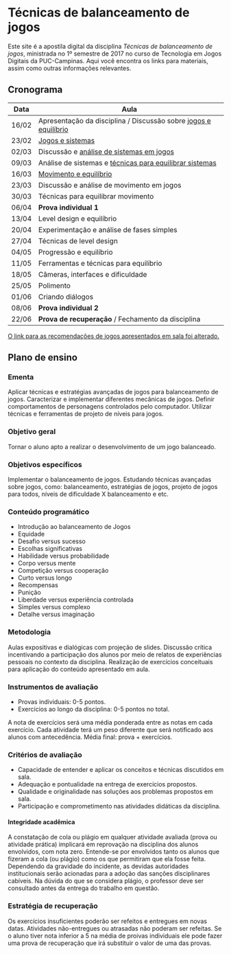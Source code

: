 # Técnicas de balanceamento de jogos

Este site é a apostila digital da disciplina *Técnicas de balanceamento de jogos*, ministrada no 1º semestre de 2017 no curso de Tecnologia em Jogos Digitais da PUC-Campinas. Aqui você encontra os links para materiais, assim como outras informações relevantes.

## Cronograma

Data  | Aula
----- | ----
16/02 | Apresentação da disciplina / Discussão sobre [jogos e equilíbrio](aulas/jogos-e-equilibrio.md)
23/02 | [Jogos e sistemas](aulas/jogos-e-sistemas.md)
02/03 | Discussão e [análise de sistemas em jogos](aulas/analise-sistemas.md)
09/03 | Análise de sistemas e [técnicas para equilibrar sistemas](aulas/tecnicas-sistemas.md)
16/03 | [Movimento e equilíbrio](aulas/movimento-equilibrio.md)
23/03 | Discussão e análise de movimento em jogos
30/03 | Técnicas para equilibrar movimento
06/04 | **Prova individual 1**
13/04 | Level design e equilíbrio
20/04 | Experimentação e análise de fases simples
27/04 | Técnicas de level design
04/05 | Progressão e equilíbrio
11/05 | Ferramentas e técnicas para equilíbrio
18/05 | Câmeras, interfaces e dificuldade
25/05 | Polimento
01/06 | Criando diálogos
08/06 | **Prova individual 2**
22/06 | **Prova de recuperação** / Fechamento da disciplina

[O link para as recomendações de jogos apresentados em sala foi alterado.](https://puccjogos.github.io/recomendacoes-enric/)

## Plano de ensino

### Ementa

Aplicar técnicas e estratégias avançadas de jogos para balanceamento de jogos. Caracterizar e implementar diferentes mecânicas de jogos. Definir comportamentos de personagens controlados pelo computador. Utilizar técnicas e ferramentas de projeto de níveis para jogos.

### Objetivo geral

Tornar o aluno apto a realizar o desenvolvimento de um jogo balanceado.

### Objetivos específicos

Implementar o balanceamento de jogos. Estudando técnicas avançadas sobre jogos, como: balanceamento, estratégias de jogos, projeto de jogos para todos, níveis de dificuldade X balanceamento e etc.

### Conteúdo programático

- Introdução ao balanceamento de Jogos
- Equidade
- Desafio versus sucesso
- Escolhas significativas
- Habilidade versus probabilidade
- Corpo versus mente
- Competição versus cooperação
- Curto versus longo
- Recompensas
- Punição
- Liberdade versus experiência controlada
- Simples versus complexo
- Detalhe versus imaginação

### Metodologia

Aulas expositivas e dialógicas com projeção de slides. Discussão crítica incentivando a participação dos alunos por meio de relatos de experiências pessoais no contexto da disciplina. Realização de exercícios conceituais para aplicação do conteúdo apresentado em aula.

### Instrumentos de avaliação

- Provas individuais: 0-5 pontos.
- Exercícios ao longo da disciplina: 0-5 pontos no total.

A nota de exercícios será uma média ponderada entre as notas em cada exercício. Cada atividade terá um peso diferente que será notificado aos alunos com antecedência. Média final: prova + exercícios.

### Critérios de avaliação

- Capacidade de entender e aplicar os conceitos e técnicas discutidos em sala.
- Adequação e pontualidade na entrega de exercícios propostos.
- Qualidade e originalidade nas soluções aos problemas propostos em sala.
- Participação e comprometimento nas atividades didáticas da disciplina.


#### Integridade acadêmica

A constatação de cola ou plágio em qualquer atividade avaliada (prova ou atividade prática) implicará em reprovação na disciplina dos alunos envolvidos, com nota zero. Entende-se por envolvidos tanto os alunos que fizeram a cola (ou plágio) como os que permitiram que ela fosse feita. Dependendo da gravidade do incidente, as devidas autoridades institucionais serão acionadas para a adoção das sanções disciplinares cabíveis. Na dúvida do que se considera plágio, o professor deve ser consultado antes da entrega do trabalho em questão.

### Estratégia de recuperação

Os exercícios insuficientes poderão ser refeitos e entregues em novas datas. Atividades não-entregues ou atrasadas não poderam ser refeitas. Se o aluno tiver nota inferior a 5 na média de proivas individuais ele pode fazer uma prova de recuperação que irá substituir o valor de uma das provas.

